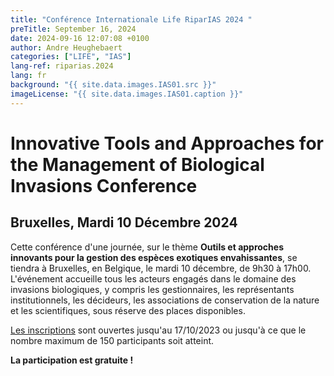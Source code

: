 ```yaml
---
title: "Conférence Internationale Life RiparIAS 2024 "
preTitle: September 16, 2024
date: 2024-09-16 12:07:08 +0100
author: Andre Heughebaert
categories: ["LIFE", "IAS"]
lang-ref: riparias.2024
lang: fr
background: "{{ site.data.images.IAS01.src }}"
imageLicense: "{{ site.data.images.IAS01.caption }}"
---
```

# Innovative Tools and Approaches for the Management of Biological Invasions Conference
## Bruxelles, Mardi 10 Décembre 2024

Cette conférence d'une journée, sur le thème **Outils et approches innovants pour la gestion des espèces exotiques envahissantes**, se tiendra à Bruxelles, en Belgique, le mardi 10 décembre, de 9h30 à 17h00. L'événement accueille tous les acteurs engagés dans le domaine des invasions biologiques, y compris les gestionnaires, les représentants institutionnels, les décideurs, les associations de conservation de la nature et les scientifiques, sous réserve des places disponibles.

[Les inscriptions](https://www.riparias.be/846) sont ouvertes jusqu'au 17/10/2023 ou jusqu'à ce que le nombre maximum de 150 participants soit atteint.

**La participation est gratuite !**
